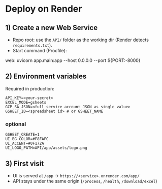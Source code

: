 


# Deploy on Render

## 1) Create a new Web Service
- Repo root: use the `API/` folder as the working dir (Render detects `requirements.txt`).
- Start command (Procfile):


web: uvicorn app.main:app --host 0.0.0.0 --port ${PORT:-8000}


## 2) Environment variables
Required in production:

```
API_KEY=<your-secret>
EXCEL_MODE=gsheets
GCP_SA_JSON=<full service account JSON as single value>
GSHEET_ID=<spreadsheet id> # or GSHEET_NAME
```
### optional
```
GSHEET_CREATE=1
UI_BG_COLOR=#F8FAFC
UI_ACCENT=#0F172A
UI_LOGO_PATH=API/app/assets/logo.png
```

## 3) First visit
- UI is served at `/app` → `https://<service>.onrender.com/app/`
- API stays under the same origin (`/process`, `/health`, `/download/excel`)